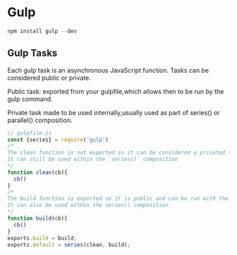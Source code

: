 # Gulp

```js
npm install gulp --dev
```

## Gulp Tasks

  Each gulp task is an asynchronous JavaScript function. Tasks can be considered public or private.

  Public task:
    exported from your gulpfile,which allows then to be run by the gulp command.

  Private task
    made to be used internally,usually used as part of series() or parallel() composition.
```js
// gulpfile.js
const {series} = require('gulp')
/*
The clean function is not exported so it can be considered a privated task.
It can still be used within the `series()` composition
*/
function clean(cb){
  cb()
}
/*
The build function is exported so it is public and can be run with the gulp command
It can also be used within the series() composition
*/
function build(cb){
  cb()
}
exports.build = build;
exports.default = series(clean, build);
```

